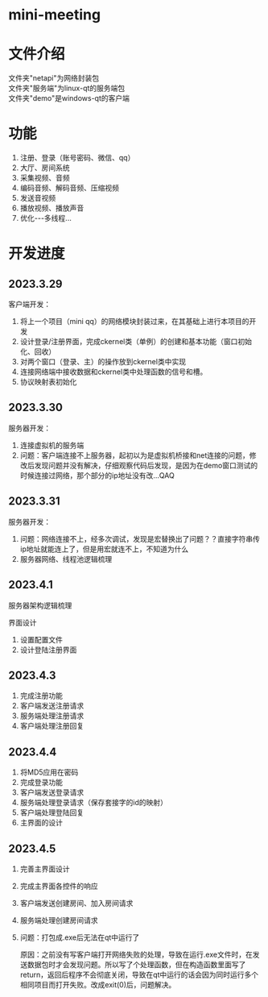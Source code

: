 # mini-meeting

# 文件介绍
文件夹"netapi"为网络封装包</br>
文件夹"服务端"为linux-qt的服务端包</br>
文件夹"demo"是windows-qt的客户端</br>


# 功能
1. 注册、登录（账号密码、微信、qq）
2. 大厅、房间系统
3. 采集视频、音频
4. 编码音频、解码音频、压缩视频
5. 发送音视频
6. 播放视频、播放声音
7. 优化---多线程...


# 开发进度

## 2023.3.29

客户端开发：

1. 将上一个项目（mini qq）的网络模块封装过来，在其基础上进行本项目的开发
2. 设计登录/注册界面，完成ckernel类（单例）的创建和基本功能（窗口初始化、回收）
3. 对两个窗口（登录、主）的操作放到ckernel类中实现
4. 连接网络端中接收数据和ckernel类中处理函数的信号和槽。
5. 协议映射表初始化


## 2023.3.30

服务器开发：

1. 连接虚拟机的服务端
1. 问题：客户端连接不上服务器，起初以为是虚拟机桥接和net连接的问题，修改后发现问题并没有解决，仔细观察代码后发现，是因为在demo窗口测试的时候连接过网络，那个部分的ip地址没有改...QAQ


## 2023.3.31

服务器开发：

1. 问题：网络连接不上，经多次调试，发现是宏替换出了问题？？直接字符串传ip地址就能连上了，但是用宏就连不上，不知道为什么
2. 服务器网络、线程池逻辑梳理





## 2023.4.1

服务器架构逻辑梳理

界面设计

1. 设置配置文件
2. 设计登陆注册界面



## 2023.4.3



1. 完成注册功能
2. 客户端发送注册请求
3. 服务端处理注册请求
4. 客户端处理注册回复





## 2023.4.4



1. 将MD5应用在密码
2. 完成登录功能
3. 客户端发送登录请求
4. 服务端处理登录请求（保存套接字的id的映射）
5. 客户端处理登陆回复
6. 主界面的设计




## 2023.4.5

1. 完善主界面设计

2. 完成主界面各控件的响应

3. 客户端发送创建房间、加入房间请求

4. 服务端处理创建房间请求

5. 问题：打包成.exe后无法在qt中运行了

   原因：之前没有写客户端打开网络失败的处理，导致在运行.exe文件时，在发送数据包时才会发现问题。所以写了个处理函数，但在构造函数里面写了return，返回后程序不会彻底关闭，导致在qt中运行的话会因为同时运行多个相同项目而打开失败。改成exit(0)后，问题解决。
